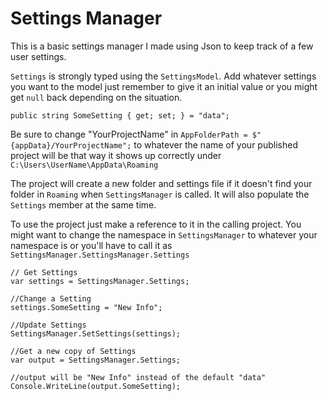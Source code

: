 # Settings Manager

This is a basic settings manager I made using Json to keep track of a few user settings.

`Settings` is strongly typed using the `SettingsModel`. Add whatever settings you want to the model just remember to give it an initial value or you might get `null` back depending on the situation.

```Csharp
public string SomeSetting { get; set; } = "data";
```

Be sure to change "YourProjectName" in `AppFolderPath = $"{appData}/YourProjectName";` to whatever the name of your published project will be that way it shows up correctly under `C:\Users\UserName\AppData\Roaming`

The project will create a new folder and settings file if it doesn't find your folder in `Roaming` when `SettingsManager` is called. It will also populate the `Settings` member at  the same time.

To use the project just make a reference to it in the calling project. You might want to change the namespace in `SettingsManager` to whatever your namespace is or you'll have to call it as `SettingsManager.SettingsManager.Settings`

```Csharp
// Get Settings
var settings = SettingsManager.Settings;

//Change a Setting
settings.SomeSetting = "New Info";

//Update Settings
SettingsManager.SetSettings(settings);

//Get a new copy of Settings
var output = SettingsManager.Settings;

//output will be "New Info" instead of the default "data"
Console.WriteLine(output.SomeSetting);
```
